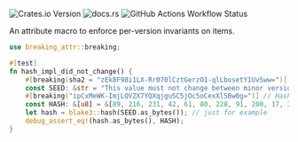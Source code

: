![Crates.io Version](https://img.shields.io/crates/v/breaking-attr)
![docs.rs](https://img.shields.io/docsrs/breaking-attr)
![GitHub Actions Workflow Status](https://img.shields.io/github/actions/workflow/status/Waridley/breaking-attr/.github%2Fworkflows%2Fci.yml)


An attribute macro to enforce per-version invariants on items.

```rust
use breaking_attr::breaking;

#[test]
fn hash_impl_did_not_change() {
    #[breaking(sha2 = "zEk8F98i1LX-Rr070lCztGerzO1-qlLbosetY1UvSww=")]
    const SEED: &str = "This value must not change between minor versions.";
    #[breaking("ipCxMeWK-ImjLQVZX7YQXqjguSC5jOc5oCexXl5Bw0g=")] // Hasher defaults to `blake3`
    const HASH: &[u8] = &[89, 216, 231, 42, 61, 80, 228, 91, 200, 17, 218, 190, 61, 187, 1, 13, 90, 195, 84, 57, 249, 109, 90, 79, 175, 103, 37, 195, 98, 32, 157, 102];
    let hash = blake3::hash(SEED.as_bytes()); // just for example
    debug_assert_eq!(hash.as_bytes(), HASH);
}
```
